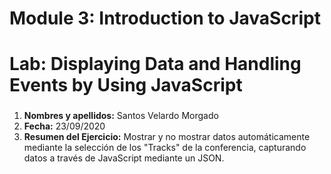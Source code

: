 ﻿# Module 3: Introduction to JavaScript
# Lab: Displaying Data and Handling Events by Using JavaScript

### 

1. **Nombres y apellidos:** Santos Velardo Morgado	
2. **Fecha:** 23/09/2020
3. **Resumen del Ejercicio:** Mostrar y no mostrar datos automáticamente mediante la selección de los "Tracks" de la conferencia, capturando datos a través de JavaScript mediante un JSON.
